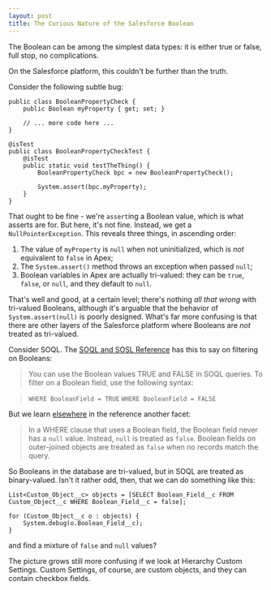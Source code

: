 ```yaml
---
layout: post
title: The Curious Nature of the Salesforce Boolean
---
```


The Boolean can be among the simplest data types: it is either true or false, full stop, no complications.

On the Salesforce platform, this couldn't be further than the truth.

Consider the following subtle bug:

    public class BooleanPropertyCheck {
        public Boolean myProperty { get; set; }
        
        // ... more code here ...
    }
    
    @isTest
    public class BooleanPropertyCheckTest {
        @isTest
        public static void testTheThing() {
            BooleanPropertyCheck bpc = new BooleanPropertyCheck();

            System.assert(bpc.myProperty); 
        }
    }
    
That ought to be fine - we're `assert`ing a Boolean value, which is what asserts are for. But here, it's not fine. Instead, we get a `NullPointerException`. This reveals three things, in ascending order:

  1. The value of `myProperty` is `null` when not uninitialized, which is *not* equivalent to `false` in Apex;
  1. The `System.assert()` method throws an exception when passed `null`;
  1. Boolean variables in Apex are actually tri-valued: they can be `true`, `false`, or `null`, and they default to `null`.
  
That's well and good, at a certain level; there's nothing *all that wrong* with tri-valued Booleans, although it's arguable that the behavior of `System.assert(null)` is poorly designed. What's far more confusing is that there are other layers of the Salesforce platform where Booleans are *not* treated as tri-valued.

Consider SOQL. The [SOQL and SOSL Reference](https://developer.salesforce.com/docs/atlas.en-us.soql_sosl.meta/soql_sosl/sforce_api_calls_soql_filtering_on_booleans.htm) has this to say on filtering on Booleans:

> You can use the Boolean values TRUE and FALSE in SOQL queries.
> To filter on a Boolean field, use the following syntax:

> `WHERE BooleanField = TRUE`
> `WHERE BooleanField = FALSE`

But we learn [elsewhere](https://developer.salesforce.com/docs/atlas.en-us.soql_sosl.meta/soql_sosl/sforce_api_calls_soql_relationships_lookup.htm) in the reference another facet:

> In a WHERE clause that uses a Boolean field, the Boolean field never has a `null` value. Instead, `null` is treated as `false`. Boolean fields on outer-joined objects are treated as `false` when no records match the query.

So Booleans in the database are tri-valued, but in SOQL are treated as binary-valued. Isn't it rather odd, then, that we can do something like this:

    List<Custom_Object__c> objects = [SELECT Boolean_Field__c FROM Custom_Object__c WHERE Boolean_Field__c = false];
    
    for (Custom_Object__c o : objects) {
        System.debug(o.Boolean_Field__c);
    }
    
and find a mixture of `false` and `null` values?

The picture grows still more confusing if we look at Hierarchy Custom Settings. Custom Settings, of course, are custom objects, and they can contain checkbox fields.

